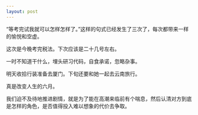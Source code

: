 ```yaml
---
layout: post
---
```


“等考完试我就可以怎样怎样了。”这样的句式已经发生了三次了，每次都带来一样的愉悦和空虚。

这次是今晚考完税法。下次应该是二十几号左右。

一时不知道干什么，埋头研习代码，自食承诺，忽略杂事。

明天收拾行装准备去厦门。下旬还要和她一起去云南旅行。

真是改变人生的六月。

我们迫不及待地推进剧情，就是为了能在高潮来临前有个喘息，然后认清对方到底是怎样的角色，是否值得投入难以想象的代价去争取。
